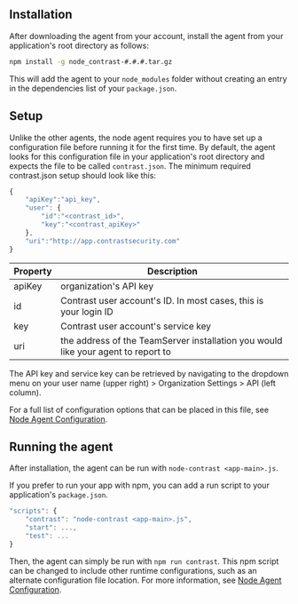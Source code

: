 <!--
title: "Node.js Agent Installation"
description: "Installing the Node.js Agent"
-->

## Installation
After downloading the agent from your account, install the agent from your application's root directory as follows:
``` sh
npm install -g node_contrast-#.#.#.tar.gz
```
This will add the agent to your ```node_modules``` folder without creating an entry in the dependencies list of your ```package.json```.

## Setup
Unlike the other agents, the node agent requires you to have set up a configuration file before running it for the first time. By default, the agent looks for this configuration file in your application's root directory and expects the file to be called ```contrast.json```.
The minimum required contrast.json setup should look like this:
``` javascript
{
    "apiKey":"api_key",
    "user": {
        "id":"<contrast_id>",
        "key":"<contrast_apiKey>"
    },
    "uri":"http://app.contrastsecurity.com"
}
```
 Property               | Description 
------------------------|------------
apiKey     | organization's API key     
id         | Contrast user account's ID. In most cases, this is your login ID
key        | Contrast user account's service key
uri        | the address of the TeamServer installation you would like your agent to report to

The API key and service key can be retrieved by navigating to the dropdown menu on your user name (upper right) > Organization Settings > API (left column).

For a full list of configuration options that can be placed in this file, see [Node Agent Configuration](user_nodeconfig.html#props).

## Running the agent
After installation, the agent can be run with ```node-contrast <app-main>.js```.

If you prefer to run your app with npm, you can add a run script to your application's ```package.json```.

``` javascript
"scripts": {
	"contrast": "node-contrast <app-main>.js",
	"start": ...,
	"test": ...
}
```

Then, the agent can simply be run with ```npm run contrast```. This npm script can be changed to include other runtime configurations, such as an alternate configuration file location. For more information, see [Node Agent Configuration](user_nodeconfig#props).
